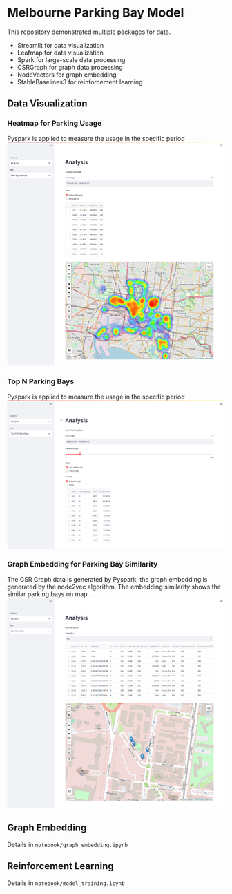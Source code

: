 # Melbourne Parking Bay Model
This repository demonstrated multiple packages for data.
- Streamlit for data visualization
- Leafmap for data visualization
- Spark for large-scale data processing
- CSRGraph for graph data processing
- NodeVectors for graph embedding
- StableBaselines3 for reinforcement learning

## Data Visualization
### Heatmap for Parking Usage 
Pyspark is applied to measure the usage in the specific period
![Heatmap for Parking Usage](image/heatmap.png)
### Top N Parking Bays
Pyspark is applied to measure the usage in the specific period
![Top N Parking Bays](image/top_n.png)
### Graph Embedding for Parking Bay Similarity
The CSR Graph data is generated by Pyspark, the graph embedding is generated by the node2vec algorithm. The embedding similarity shows the similar parking bays on map.
![Graph Embedding for Parking Bay Similarity](image/graph_similarity.png)

## Graph Embedding
Details in `notebook/graph_embedding.ipynb`

## Reinforcement Learning
Details in `notebook/model_training.ipynb`
